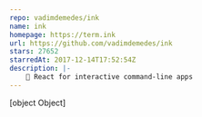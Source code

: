 ```yaml
---
repo: vadimdemedes/ink
name: ink
homepage: https://term.ink
url: https://github.com/vadimdemedes/ink
stars: 27652
starredAt: 2017-12-14T17:52:54Z
description: |-
    🌈 React for interactive command-line apps
---
```


[object Object]
